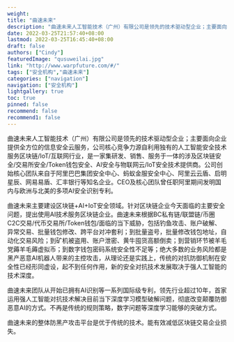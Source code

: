 ```yaml
---
weight: 
title: "曲速未来"
description: "曲速未来人工智能技术（广州）有限公司是领先的技术驱动型企业；主要面向企业提供全方位的信息安全云服务，公司核心竞争力源自利用独有的人工智能安全技术服务区块链/IoT/互联网行..."
date: 2022-03-25T21:57:40+08:00
lastmod: 2022-03-25T16:45:40+08:00
draft: false
authors: ["Cindy"]
featuredImage: "qusuweilai.jpg"
link: "http://www.warpfuture.com/#/"
tags: ["安全机构","曲速未来"]
categories: ["navigation"]
navigation: ["安全机构"]
lightgallery: true
toc: true
pinned: false
recommend: false
recommend1: false
---
```


曲速未来人工智能技术（广州）有限公司是领先的技术驱动型企业；主要面向企业提供全方位的信息安全云服务，公司核心竞争力源自利用独有的人工智能安全技术服务区块链/IoT/互联网行业，是一家集研发、销售、服务于一体的涉及区块链安全/交易所安全/Token钱包安全、AI安全与物联网云/IoT安全技术提供商。公司创始核心团队来自于阿里巴巴集团安全中心、蚂蚁金服安全中心、阿里云云盾、启明星辰、网易易盾、汇丰银行等知名企业。CEO及核心团队曾任职阿里期间发明国内与欧洲与北美的多项AI安全识别专利。

曲速未来主要建设区块链+AI+IoT安全领域。针对区块链企业今天面临的主要安全问题，提出使用AI技术服务区块链企业。曲速未来根据BC私有链/联盟链/币圈C2C交易/代币交易所/Token钱包/面临的当下威胁，包括钓鱼攻击、账户破解、异常交易、批量钱包修改、跨平台对冲套利；到批量盗号，批量修改钱包地址，自动化交易风险；到矿机被盗用、账户泄密、黄牛囤货高额倒卖；到营销环节被羊毛党薅羊毛薅虚拟币；到数字钱包密码系统安全性不足等；绝大多数的业务风险都是黑产恶意AI机器人带来的主控攻击，从理论还是实践上，传统的对抗防御机制在安全性已经形同虚设，起不到任何作用，新的安全对抗技术发展取决于强人工智能的技术深度。

曲速未来团队从开始已拥有AI识别等一系列国际级专利，领先行业超过10年，首家运用强人工智能对抗技术解决目前当下深度学习模型破解问题，彻底改变颠覆防御恶意AI的方式。不再是传统的规则策略，数字问题等深度学习能够的突破方式。

曲速未来的整体防黑产攻击平台是优于传统的技术。能有效减低区块链交易企业损失。